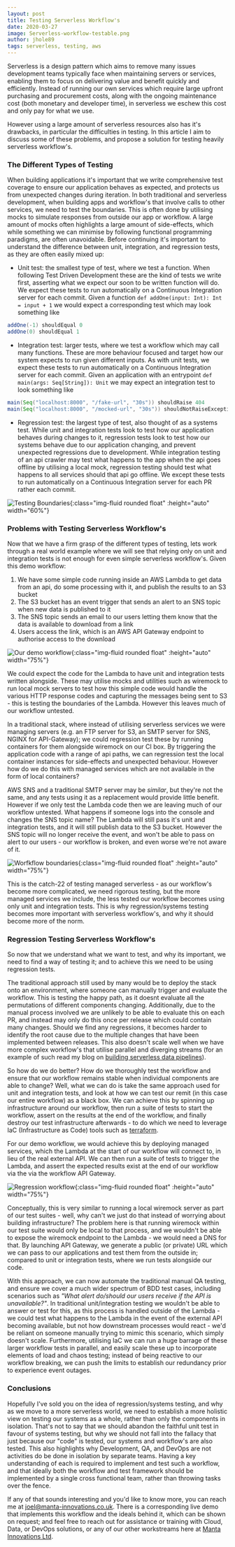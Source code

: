 ```yaml
---
layout: post
title: Testing Serverless Workflow's
date: 2020-03-27
image: Serverless-workflow-testable.png
author: jhole89
tags: serverless, testing, aws
---
```


Serverless is a design pattern which aims to remove many issues development teams typically face when maintaining 
servers or services, enabling them to focus on delivering value and benefit quickly and efficiently. Instead of running
our own services which require large upfront purchasing and procurement costs, along with the ongoing maintenance cost 
(both monetary and developer time), in serverless we eschew this cost and only pay for what we use.

However using a large amount of serverless resources also has it's drawbacks, in particular the difficulties in testing.
In this article I aim to discuss some of these problems, and propose a solution for testing heavily serverless workflow's.

### The Different Types of Testing
When building applications it's important that we write comprehensive test coverage to ensure our application behaves as
expected, and protects us from unexpected changes during iteration. In both traditional and serverless development, 
when building apps and workflow's that involve calls to other services, we need to test the boundaries. This is often 
done by utilising mocks to simulate responses from outside our app or workflow. A large amount of mocks often highlights 
a large amount of side-effects, which while something we can minimise by following functional programming paradigms, are 
often unavoidable. Before continuing it's important to understand the difference between unit, integration, and 
regression tests, as they are often easily mixed up:

* Unit test: the smallest type of test, where we test a function. When following Test Driven Development these are the 
kind of tests we write first, asserting what we expect our soon to be written function will do. We expect these tests 
to run automatically on a Continuous Integration server for each commit. Given a function
`def addOne(input: Int): Int = input + 1` we would expect a corresponding test which may look something like
```scala
addOne(-1) shouldEqual 0
addOne(0) shouldEqual 1
```

* Integration test: larger tests, where we test a workflow which may call many functions. These are more behaviour 
focused and target how our system expects to run given different inputs. As with unit tests, we expect these tests to 
run automatically on a Continuous Integration server for each commit. Given an application with an 
entrypoint `def main(args: Seq[String]): Unit` we may expect an integration test to look something like
```scala
main(Seq("localhost:8000", "/fake-url", "30s")) shouldRaise 404
main(Seq("localhost:8000", "/mocked-url", "30s")) shouldNotRaiseException
```

* Regression test: the largest type of test, also thought of as a systems test. While unit and integration tests look to 
test how our application behaves during changes to it, regression tests look to test how our systems behave due to our
application changing, and prevent unexpected regressions due to development. While integration testing of an api crawler 
may test what happens to the app when the api goes offline by utilising a local mock, regression testing should test what 
happens to all services should that api go offline. We except these tests to run automatically on a Continuous Integration 
server for each PR rather each commit.

![Testing Boundaries]({{site.baseurl}}/assets/images/blog/testing-boundaries.png){:class="img-fluid rounded float" :height="auto" width="60%"}

### Problems with Testing Serverless Workflow's
Now that we have a firm grasp of the different types of testing, lets work through a real world example where we will see
that relying only on unit and integration tests is not enough for even simple serverless workflow's. Given this demo
workflow:

 1. We have some simple code running inside an AWS Lambda to get data from an api, do some processing with it, and publish
  the results to an S3 bucket
 2. The S3 bucket has an event trigger that sends an alert to an SNS topic when new data is published to it
 3. The SNS topic sends an email to our users letting them know that the data is available to download from a link
 4. Users access the link, which is an AWS API Gateway endpoint to authorise access to the download
 
![Our demo workflow]({{site.baseurl}}/assets/images/blog/Serverless-workflow.png){:class="img-fluid rounded float" :height="auto" width="75%"}

We could expect the code for the Lambda to have unit and integration tests written alongside. These may utilise mocks 
and utilities such as wiremock to run local mock servers to test how this simple code would handle the various HTTP 
response codes and capturing the messages being sent to S3 - this is testing the boundaries of the Lambda. However this
leaves much of our workflow untested.

In a traditional stack, where instead of utilising serverless services we were managing servers (e.g. an FTP server for 
S3, an SMTP server for SNS, NGINX for API-Gateway); we could regression test these by running containers for them 
alongside wiremock on our CI box. By triggering the application code with a range of api paths, we can regression test 
the local container instances for side-effects and unexpected behaviour. However how do we do this with managed 
services which are not available in the form of local containers?

AWS SNS and a traditional SMTP server may be *similar*, but they're not the same, and any tests using it as a replacement
would provide little benefit. However if we only test the Lambda code then we are leaving much of our workflow untested. 
What happens if someone logs into the console and changes the SNS topic name? The Lambda will still pass it's unit and 
integration tests, and it will still publish data to the S3 bucket. However the SNS topic will no longer receive the 
event, and won't be able to pass on alert to our users - our workflow is broken, and even worse we're not aware of it.

![Worfkflow boundaries]({{site.baseurl}}/assets/images/blog/Serverless-workflow-testable.png){:class="img-fluid rounded float" :height="auto" width="75%"}

This is the catch-22 of testing managed serverless - as our workflow's become more complicated, we need rigorous testing, 
but the more managed services we include, the less tested our workflow becomes using only unit and integration tests. 
This is why regression/systems testing becomes more important with serverless workflow's, and why it should become more 
of the norm.

### Regression Testing Serverless Workflow's
So now that we understand what we want to test, and why its important, we need to find a way of testing it; and to 
achieve this we need to be using regression tests.

The traditional approach still used by many would be to deploy the stack onto an environment, where someone can manually 
trigger and evaluate the workflow. This is testing the happy path, as it doesnt evaluate all the permutations of different 
components changing. Additionally, due to the manual process involved we are unlikely to be able to evaluate this on each
PR, and instead may only do this once per release which could contain many changes. Should we find any regressions, 
it becomes harder to identify the root cause due to the multiple changes that have been implemented between releases. 
This also doesn't scale well when we have more complex workflow's that utilise parallel and diverging streams (for an 
example of such read my blog on [building serverless data pipelines]({{site.baseurl}}/2019/12/22/serverless-big-data-pipelines/)).

So how do we do better? How do we thoroughly test the workflow and ensure that our workflow remains stable when 
individual components are able to change? Well, what we can do is take the same approach used for unit and 
integration tests, and look at how we can test our remit (in this case our entire workflow) as a black box. We can 
achieve this by spinning up infrastructure around our workflow, then run a suite of tests to start the workflow, assert 
on the results at the end of the workflow, and finally destroy our test infrastructure afterwards - to do which we need
to leverage IaC (Infrastructure as Code) tools such as [terraform](https://www.terraform.io/).

For our demo workflow, we would achieve this by deploying managed services, which the Lambda at the start of our 
workflow will connect to, in lieu of the real external API. We can then run a suite of tests to trigger the Lambda, and 
assert the expected results exist at the end of our workflow via the via the workflow API Gateway.

![Regression workflow]({{site.baseurl}}/assets/images/blog/serverless-workflow-ci.png){:class="img-fluid rounded float" :height="auto" width="75%"}

Conceptually, this is very similar to running a local wiremock server as part of our test suites - well, why can't we 
just do that instead of worrying about building infrastructure? The problem here is that running wiremock within our test
suite would only be local to that process, and we wouldn't be able to expose the wiremock endpoint to the Lambda - we 
would need a DNS for that. By launching API Gateway, we generate a public (or private) URL which we can pass to our 
applications and test them from the outside in; compared to unit or integration tests, where we run tests alongside our 
code.

With this approach, we can now automate the traditional manual QA testing, and ensure we cover a much wider spectrum of
BDD test cases, including scenarios such as *"What alert do/should our users receive if the API is unavailable?"*. In 
traditional unit/integration testing we wouldn't be able to answer or test for this, as this process is handled outside 
of the Lambda - we could test what happens to the Lambda in the event of the external API becoming available, but not 
how downstream processes would react - we'd be reliant on someone manually trying to mimic this scenario, which simply 
doesn't scale. Furthermore, utilising IaC we can run a huge barrage of these larger workflow tests in parallel, and 
easily scale these up to incorporate elements of load and chaos testing; instead of being reactive to our workflow 
breaking, we can push the limits to establish our redundancy prior to experience event outages. 

### Conclusions
Hopefully I've sold you on the idea of regression/systems testing, and why as we move to a more serverless world, we need
to establish a more holistic view on testing our systems as a whole, rather than only the components in isolation. That's
not to say that we should abandon the faithful unit test in favour of systems testing, but why we should not fall into
the fallacy that just because our "code" is tested, our systems and workflow's are also tested. This also highlights why 
Development, QA, and DevOps are not activities do be done in isolation by separate teams. Having a key understanding
of each is required to implement and test such a workflow, and that ideally both the workflow and test framework should 
be implemented by a single cross functional team, rather than throwing tasks over the fence.

If any of that sounds interesting and you'd like to know more, you can reach me at 
[joel@manta-innovations.co.uk](mailto:joel@manta-innovations.co.uk). There is a corresponding live demo that implements
this workflow and the ideals behind it, which can be shown on request; and feel free to reach out for assistance or training
with Cloud, Data, or DevOps solutions, or any of our other workstreams here at [Manta Innovations Ltd](https://manta-innovations.co.uk/).
